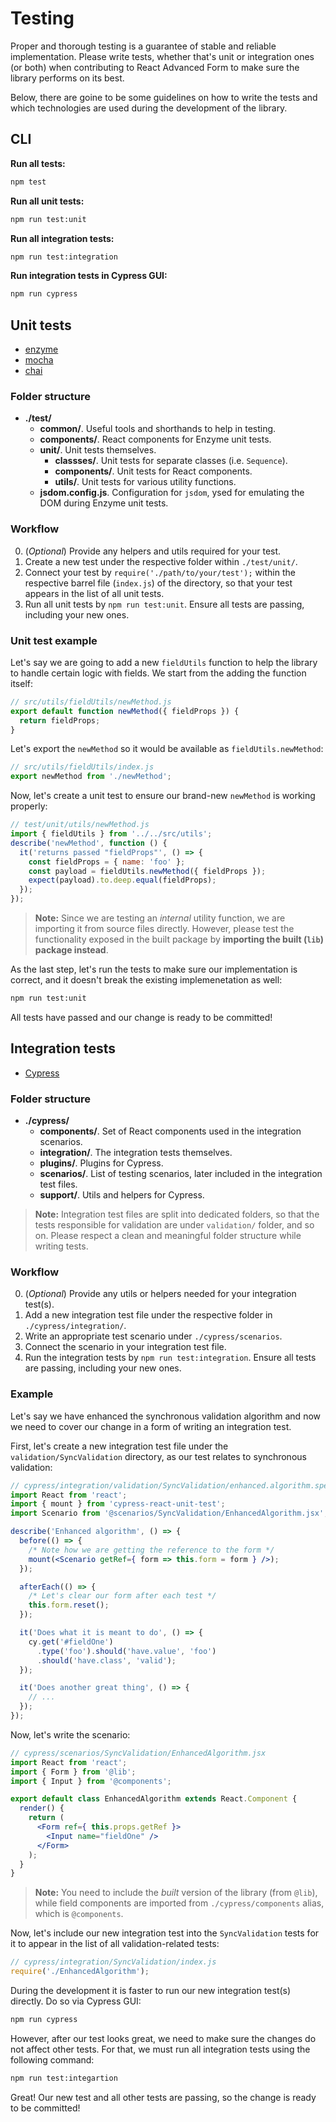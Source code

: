 # Testing

Proper and thorough testing is a guarantee of stable and reliable implementation. Please write tests, whether that's unit or integration ones (or both) when contributing to React Advanced Form to make sure the library performs on its best.

Below, there are goine to be some guidelines on how to write the tests and which technologies are used during the development of the library.

## CLI
**Run all tests:**

```bash
npm test
```

**Run all unit tests:**

```bash
npm run test:unit
```

**Run all integration tests:**
```bash
npm run test:integration
```

**Run integration tests in Cypress GUI:**
```bash
npm run cypress
```

## Unit tests
* [enzyme](https://github.com/airbnb/enzyme)
* [mocha](https://mochajs.org/)
* [chai](http://chaijs.com/)

### Folder structure
* **./test/**
  * **common/**. Useful tools and shorthands to help in testing.
  * **components/**. React components for Enzyme unit tests.
  * **unit/**. Unit tests themselves.
    * **classses/**. Unit tests for separate classes (i.e. `Sequence`).
    * **components/**. Unit tests for React components.
    * **utils/**. Unit tests for various utility functions.
  * **jsdom.config.js**. Configuration for `jsdom`, ysed for emulating the DOM during Enzyme unit tests.

### Workflow
0. (*Optional*) Provide any helpers and utils required for your test.
1. Create a new test under the respective folder within `./test/unit/`.
1. Connect your test by `require('./path/to/your/test');` within the respective barrel file (`index.js`) of the directory, so that your test appears in the list of all unit tests.
1. Run all unit tests by `npm run test:unit`. Ensure all tests are passing, including your new ones.

### Unit test example
Let's say we are going to add a new `fieldUtils` function to help the library to handle certain logic with fields. We start from the adding the function itself:

```js
// src/utils/fieldUtils/newMethod.js
export default function newMethod({ fieldProps }) {
  return fieldProps;
}
```

Let's export the `newMethod` so it would be available as `fieldUtils.newMethod`:

```js
// src/utils/fieldUtils/index.js
export newMethod from './newMethod';
```

Now, let's create a unit test to ensure our brand-new `newMethod` is working properly:

```js
// test/unit/utils/newMethod.js
import { fieldUtils } from '../../src/utils';
describe('newMethod', function () {
  it('returns passed "fieldProps"', () => {
    const fieldProps = { name: 'foo' };
    const payload = fieldUtils.newMethod({ fieldProps });
    expect(payload).to.deep.equal(fieldProps);
  });
});
```

> **Note:** Since we are testing an *internal* utility function, we are importing it from source files directly. However, please test the functionality exposed in the built package by **importing the built (`lib`) package instead**.

As the last step, let's run the tests to make sure our implementation is correct, and it doesn't break the existing implemenetation as well:

```bash
npm run test:unit
```

All tests have passed and our change is ready to be committed!

## Integration tests
* [Cypress](https://www.cypress.io/)

### Folder structure
* **./cypress/**
  * **components/**. Set of React components used in the integration scenarios.
  * **integration/**. The integration tests themselves.
  * **plugins/**. Plugins for Cypress.
  * **scenarios/**. List of testing scenarios, later included in the integration test files.
  * **support/**. Utils and helpers for Cypress.

> **Note:** Integration test files are split into dedicated folders, so that the tests responsible for validation are under `validation/` folder, and so on. Please respect a clean and meaningful folder structure while writing tests.

### Workflow
0. (*Optional*) Provide any utils or helpers needed for your integration test(s).
1. Add a new integration test file under the respective folder in `./cypress/integration/`.
1. Write an appropriate test scenario under `./cypress/scenarios`.
1. Connect the scenario in your integration test file.
1. Run the integration tests by `npm run test:integration`. Ensure all tests are passing, including your new ones.

### Example
Let's say we have enhanced the synchronous validation algorithm and now we need to cover our change in a form of writing an integration test.

First, let's create a new integration test file under the `validation/SyncValidation` directory, as our test relates to synchronous validation:

```jsx
// cypress/integration/validation/SyncValidation/enhanced.algorithm.spec.jsx
import React from 'react';
import { mount } from 'cypress-react-unit-test';
import Scenario from '@scenarios/SyncValidation/EnhancedAlgorithm.jsx';

describe('Enhanced algorithm', () => {
  before(() => {
    /* Note how we are getting the reference to the form */
    mount(<Scenario getRef={ form => this.form = form } />);
  });

  afterEach(() => {
    /* Let's clear our form after each test */
    this.form.reset();
  });

  it('Does what it is meant to do', () => {
    cy.get('#fieldOne')
      .type('foo').should('have.value', 'foo')
      .should('have.class', 'valid');
  });

  it('Does another great thing', () => {
    // ...
  });
});
```

Now, let's write the scenario:

```jsx
// cypress/scenarios/SyncValidation/EnhancedAlgorithm.jsx
import React from 'react';
import { Form } from '@lib';
import { Input } from '@components';

export default class EnhancedAlgorithm extends React.Component {
  render() {
    return (
      <Form ref={ this.props.getRef }>
        <Input name="fieldOne" />
      </Form>
    );
  }
}
```

> **Note:** You need to include the *built* version of the library (from `@lib`), while field components are imported from `./cypress/components` alias, which is `@components`.

Now, let's include our new integration test into the `SyncValidation` tests for it to appear in the list of all validation-related tests:

```js
// cypress/integration/SyncValidation/index.js
require('./EnhancedAlgorithm');
```

During the development it is faster to run our new integration test(s) directly. Do so via Cypress GUI:

```bash
npm run cypress
```

However, after our test looks great, we need to make sure the changes do not affect other tests. For that, we must run all integration tests using the following command:

```bash
npm run test:integartion
```

Great! Our new test and all other tests are passing, so the change is ready to be committed!
